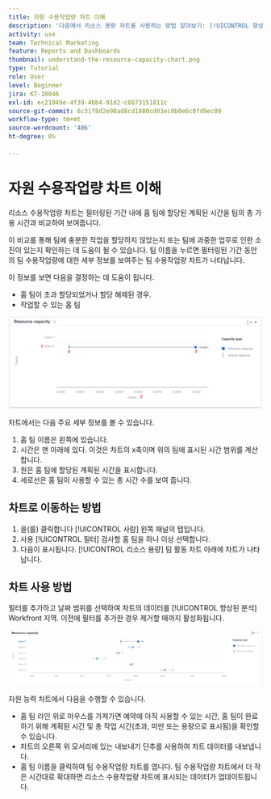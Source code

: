 ```yaml
---
title: 자원 수용작업량 차트 이해
description: '다음에서 리소스 용량 차트를 사용하는 방법 알아보기: [!UICONTROL 향상된 분석] 필터링된 기간 내에 홈 팀에 할당된 계획된 시간을 팀의 총 사용 가능한 시간과 비교하여 표시합니다.'
activity: use
team: Technical Marketing
feature: Reports and Dashboards
thumbnail: understand-the-resource-capacity-chart.png
type: Tutorial
role: User
level: Beginner
jira: KT-10046
exl-id: ec21049e-4f39-4bb4-91d2-c8873151811c
source-git-commit: 6c31f8d2e98ad8cd1880cd03ec0b0e6c0fd9ec09
workflow-type: tm+mt
source-wordcount: '406'
ht-degree: 0%

---
```


# 자원 수용작업량 차트 이해

리소스 수용작업량 차트는 필터링된 기간 내에 홈 팀에 할당된 계획된 시간을 팀의 총 가용 시간과 비교하여 보여줍니다.

이 비교를 통해 팀에 충분한 작업을 할당하지 않았는지 또는 팀에 과중한 업무로 인한 소진이 있는지 확인하는 데 도움이 될 수 있습니다. 팀 이름을 누르면 필터링된 기간 동안의 팀 수용작업량에 대한 세부 정보를 보여주는 팀 수용작업량 차트가 나타납니다.

이 정보를 보면 다음을 결정하는 데 도움이 됩니다.

* 홈 팀이 초과 할당되었거나 할당 해제된 경우.
* 작업할 수 있는 홈 팀

![아래 글머리 기호에 설명된 영역에 숫자가 표시된 리소스 용량 차트를 보여 주는 이미지](assets/section-3-2.png)

차트에서는 다음 주요 세부 정보를 볼 수 있습니다.

1. 홈 팀 이름은 왼쪽에 있습니다.
1. 시간은 맨 아래에 있다. 이것은 차트의 x축이며 위의 팀에 표시된 시간 범위를 계산합니다.
1. 원은 홈 팀에 할당된 계획된 시간을 표시합니다.
1. 세로선은 홈 팀이 사용할 수 있는 총 시간 수를 보여 줍니다.

## 차트로 이동하는 방법

1. 을(를) 클릭합니다 [!UICONTROL 사람] 왼쪽 패널의 탭입니다.
1. 사용 [!UICONTROL 필터] 검사할 홈 팀을 하나 이상 선택합니다.
1. 다음이 표시됩니다. [!UICONTROL 리소스 용량] 팀 활동 차트 아래에 차트가 나타납니다.

## 차트 사용 방법

필터를 추가하고 날짜 범위를 선택하여 차트의 데이터를 [!UICONTROL 향상된 분석] Workfront 지역. 이전에 필터를 추가한 경우 제거할 때까지 활성화됩니다.

![리소스 용량 차트를 보여 주는 이미지](assets/section-3-3.png)

자원 능력 차트에서 다음을 수행할 수 있습니다.

* 홈 팀 라인 위로 마우스를 가져가면 예약에 아직 사용할 수 있는 시간, 홈 팀이 완료하기 위해 계획된 시간 및 총 작업 시간(초과, 미만 또는 용량으로 표시됨)을 확인할 수 있습니다.
* 차트의 오른쪽 위 모서리에 있는 내보내기 단추를 사용하여 차트 데이터를 내보냅니다.
* 홈 팀 이름을 클릭하여 팀 수용작업량 차트를 엽니다. 팀 수용작업량 차트에서 더 작은 시간대로 확대하면 리소스 수용작업량 차트에 표시되는 데이터가 업데이트됩니다.
